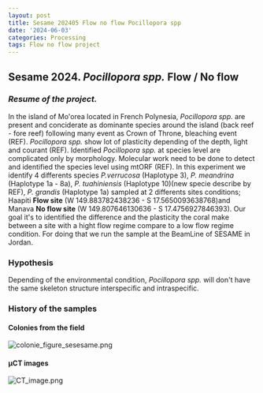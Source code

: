 ```yaml
---
layout: post
title: Sesame 202405 Flow no flow Pocillopora spp
date: '2024-06-03'
categories: Processing
tags: Flow no flow project
---
```

## Sesame 2024. *Pocillopora spp.* Flow / No flow   

### ***Resume of the project.***

In the island of Mo'orea located in French Polynesia, *Pocillopora spp.* are present and conciderate as dominante species around the island (back reef - fore reef) following many event as Crown of Throne, bleaching event (REF). *Pocillopora spp.* show lot of plasticity depending of the depth, light and courant (REF). Identified *Pocillopora spp.* at species level are complicated only by morphology. Molecular work need to be done to detect and identified the species level using mtORF (REF). In this experiment we identify 4 differents species *P.verrucosa* (Haplotype 3), *P. meandrina* (Haplotype 1a - 8a), *P. tuahiniensis* (Haplotype 10)(new specie describe by REF), *P. grandis* (Haplotype 1a) sampled at 2 differents sites conditions; Haapiti **Flow site** (W 149.883782438236 - S 17.5650093638768)and Manava **No flow site** (W 149.807646130636 - S 17.4756927846393). 
Our goal it's to identified the difference and the plasticity the coral make between a site with a hight flow regime compare to a low flow regime condition. For doing that we run the sample at the BeamLine of SESAME in Jordan.   

### Hypothesis   
Depending of the environmental condition, *Pocillopora spp.* will don't have the same skeleton structure interspecific and intraspecific.  

### History of the samples    
#### Colonies from the field   
![colonie_figure_sesesame.png](https://pierrickharnay.github.io/PierrickHarnay_Notebook/images/colonie_figure_sesesame.png)    

#### µCT images   
![CT_image.png](https://pierrickharnay.github.io/PierrickHarnay_Notebook/images/CT_image.png)   

  
